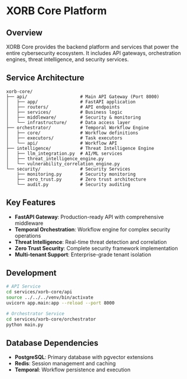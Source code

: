 # XORB Core Platform

##  Overview
XORB Core provides the backend platform and services that power the entire cybersecurity ecosystem. It includes API gateways, orchestration engines, threat intelligence, and security services.

##  Service Architecture
```
xorb-core/
├── api/                    # Main API Gateway (Port 8000)
│   ├── app/                # FastAPI application
│   ├── routers/            # API endpoints
│   ├── services/           # Business logic
│   ├── middleware/         # Security & monitoring
│   └── infrastructure/     # Data access layer
├── orchestrator/           # Temporal Workflow Engine
│   ├── core/               # Workflow definitions
│   ├── executors/          # Task executors
│   └── api/                # Workflow API
├── intelligence/           # Threat Intelligence Engine
│   ├── llm_integration.py  # AI/ML services
│   ├── threat_intelligence_engine.py
│   └── vulnerability_correlation_engine.py
└── security/               # Security Services
    ├── monitoring.py       # Security monitoring
    ├── zero_trust.py       # Zero trust architecture
    └── audit.py            # Security auditing
```

##  Key Features
- **FastAPI Gateway**: Production-ready API with comprehensive middleware
- **Temporal Orchestration**: Workflow engine for complex security operations
- **Threat Intelligence**: Real-time threat detection and correlation
- **Zero Trust Security**: Complete security framework implementation
- **Multi-tenant Support**: Enterprise-grade tenant isolation

##  Development
```bash
# API Service
cd services/xorb-core/api
source ../../../venv/bin/activate
uvicorn app.main:app --reload --port 8000

# Orchestrator Service
cd services/xorb-core/orchestrator
python main.py
```

##  Database Dependencies
- **PostgreSQL**: Primary database with pgvector extensions
- **Redis**: Session management and caching
- **Temporal**: Workflow persistence and execution